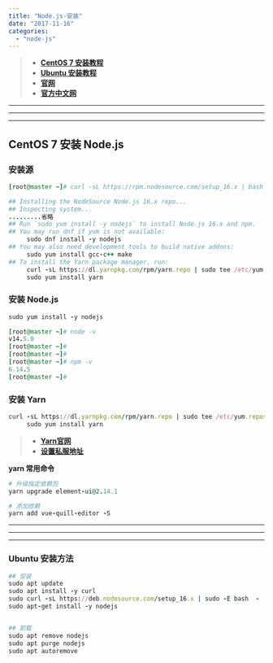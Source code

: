 ```yaml
---
title: "Node.js-安装"
date: "2017-11-16"
categories: 
  - "node-js"
---
```


> - **[CentOS 7 安装教程](https://github.com/nodesource/distributions/blob/master/README.md#installation-instructions-1 "CentOS 7 安装教程")**
> - **[Ubuntu 安装教程](https://github.com/nodesource/distributions/blob/master/README.md#installation-instructions "Ubuntu 安装教程")**
> - **[官网](https://nodejs.org/en/download/ "官网")**
> - **[官方中文网](http://nodejs.cn/download/ "官方中文网")**

* * *

* * *

* * *

## CentOS 7 安装 Node.js

### 安装源

```ruby
[root@master ~]# curl -sL https://rpm.nodesource.com/setup_16.x | bash -

## Installing the NodeSource Node.js 16.x repo...
## Inspecting system...
.........省略
## Run `sudo yum install -y nodejs` to install Node.js 16.x and npm.
## You may run dnf if yum is not available:
     sudo dnf install -y nodejs
## You may also need development tools to build native addons:
     sudo yum install gcc-c++ make
## To install the Yarn package manager, run:
     curl -sL https://dl.yarnpkg.com/rpm/yarn.repo | sudo tee /etc/yum.repos.d/yarn.repo
     sudo yum install yarn

```

### 安装 Node.js

```ruby
sudo yum install -y nodejs
```

```ruby
[root@master ~]# node -v
v14.5.0
[root@master ~]#
[root@master ~]#
[root@master ~]# npm -v
6.14.5
[root@master ~]#
```

### 安装 Yarn

```ruby
curl -sL https://dl.yarnpkg.com/rpm/yarn.repo | sudo tee /etc/yum.repos.d/yarn.repo
     sudo yum install yarn
```

> - **[Yarn官网](https://yarnpkg.com/zh-Hans/docs/install "Yarn官网")**
> - **[设置私服地址](node-js-%e5%b8%b8%e8%a7%81%e9%97%ae%e9%a2%98 "设置私服地址")**

**yarn 常用命令**

```ruby
# 升级指定依赖包
yarn upgrade element-ui@2.14.1

# 添加依赖
yarn add vue-quill-editor -S
```

* * *

* * *

* * *

### Ubuntu 安装方法

```ruby
## 安装
sudo apt update
sudo apt install -y curl
sudo curl -sL https://deb.nodesource.com/setup_16.x | sudo -E bash  -
sudo apt-get install -y nodejs


## 卸载
sudo apt remove nodejs
sudo apt purge nodejs
sudo apt autoremove

```

